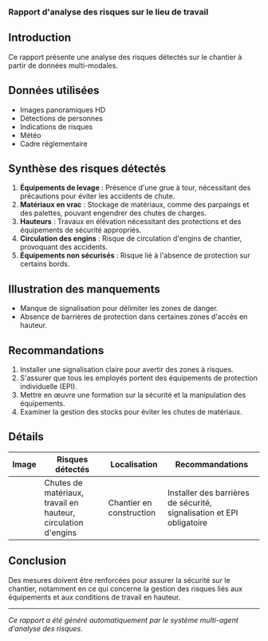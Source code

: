 ### Rapport d'analyse des risques sur le lieu de travail

## Introduction
Ce rapport présente une analyse des risques détectés sur le chantier à partir de données multi-modales.

## Données utilisées
- Images panoramiques HD
- Détections de personnes
- Indications de risques
- Météo
- Cadre réglementaire

## Synthèse des risques détectés
1. **Équipements de levage** : Présence d'une grue à tour, nécessitant des précautions pour éviter les accidents de chute.
2. **Matériaux en vrac** : Stockage de matériaux, comme des parpaings et des palettes, pouvant engendrer des chutes de charges.
3. **Hauteurs** : Travaux en élévation nécessitant des protections et des équipements de sécurité appropriés.
4. **Circulation des engins** : Risque de circulation d'engins de chantier, provoquant des accidents.
5. **Équipements non sécurisés** : Risque lié à l'absence de protection sur certains bords.

## Illustration des manquements
- Manque de signalisation pour délimiter les zones de danger.
- Absence de barrières de protection dans certaines zones d'accès en hauteur.

## Recommandations
1. Installer une signalisation claire pour avertir des zones à risques.
2. S'assurer que tous les employés portent des équipements de protection individuelle (EPI).
3. Mettre en œuvre une formation sur la sécurité et la manipulation des équipements.
4. Examiner la gestion des stocks pour éviter les chutes de matériaux.

## Détails
| Image | Risques détectés | Localisation | Recommandations |
|-------|------------------|--------------|-----------------|
|       | Chutes de matériaux, travail en hauteur, circulation d'engins | Chantier en construction | Installer des barrières de sécurité, signalisation et EPI obligatoire |

## Conclusion
Des mesures doivent être renforcées pour assurer la sécurité sur le chantier, notamment en ce qui concerne la gestion des risques liés aux équipements et aux conditions de travail en hauteur.

--- 
*Ce rapport a été généré automatiquement par le système multi-agent d'analyse des risques.*